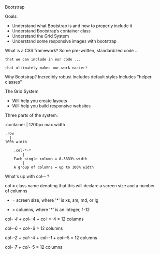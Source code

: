 

Bootstrap

Goals:
- Understand what Bootstrap is and how to properly include it
- Understand Bootstrap’s container class
- Understand the Grid System
- Understand some responsive images with bootstrap









What is a CSS framework?
    Some pre-written, standardized code ...

    that we can include in our code ...

    that ultimately makes our work easier!


Why Bootstrap?
    Incredibly robust
    Includes default styles
    Includes "helper classes"





The Grid System

  - Will help you create layouts
  - Will help you build responsive websites










Three parts of the system:

.container
    |
1200px max width

    .row
      |
    100% width

        .col-*-*
            |
        Each single column = 8.3333% width
            |
        A group of columns = up to 100% width





What's up with col-*-* ?

col = class name denoting that this will declare a screen size and a number of columns

* = screen size, where '*' is xs, sm, md, or lg

* = columns, where '*' is an integer, 1-12





col-*-4 + col-*-4 + col-*-4 = 12 columns

col-*-6 + col-*-6 = 12 columns

col-*-2 + col-*-4 + col-*-1 + col-*-5 = 12 columns

col-*-7 + col-*-5 = 12 columns
